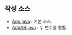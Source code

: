 ## 작성 소스
- [App.java](https://github.com/bhs1212/study_javas/blob/master/src/App.java) : 기본 소스.  
- [AddAB.java](https://github.com/bhs1212/study_javas/blob/master/src/AddAB.java) : 두 변수를 합함.  
 



